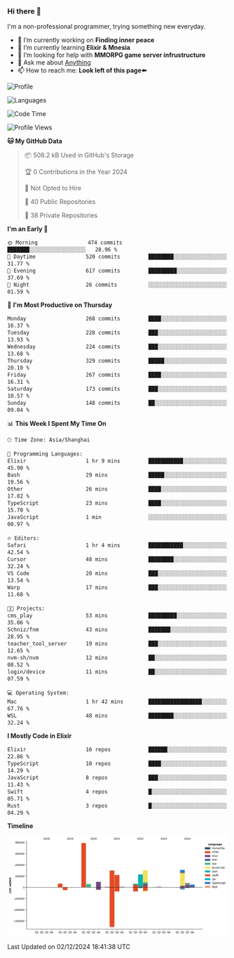 ### Hi there 👋

I'm a non-professional programmer, trying something new everyday.

<!--
**dyzdyz010/dyzdyz010** is a ✨ _special_ ✨ repository because its `README.md` (this file) appears on your GitHub profile.
-->

- 🔭 I’m currently working on **Finding inner peace**
- 🌱 I’m currently learning **Elixir & Mnesia**
- 🤔 I’m looking for help with **MMORPG game server infrustructure**
- 💬 Ask me about [Anything](https://github.com/dyzdyz010/dyzdyz010/issues)
- 📫 How to reach me: **Look left of this page⬅️**

<!-- - 👯 I’m looking to collaborate on
- 😄 Pronouns: ...
- ⚡ Fun fact: ...
 -->
 
![Profile](https://github-readme-stats.vercel.app/api?username=dyzdyz010&count_private=true&show_icons=true&theme=dracula)

![Languages](https://github-readme-stats.vercel.app/api/top-langs/?username=dyzdyz010&layout=compact&theme=dracula)

<!--START_SECTION:waka-->
![Code Time](http://img.shields.io/badge/Code%20Time-1%2C839%20hrs%2052%20mins-blue)

![Profile Views](http://img.shields.io/badge/Profile%20Views-2-blue)

**🐱 My GitHub Data** 

> 📦 508.2 kB Used in GitHub's Storage 
 > 
> 🏆 0 Contributions in the Year 2024
 > 
> 🚫 Not Opted to Hire
 > 
> 📜 40 Public Repositories 
 > 
> 🔑 38 Private Repositories 
 > 
**I'm an Early 🐤** 

```text
🌞 Morning                474 commits         ███████░░░░░░░░░░░░░░░░░░   28.96 % 
🌆 Daytime                520 commits         ████████░░░░░░░░░░░░░░░░░   31.77 % 
🌃 Evening                617 commits         █████████░░░░░░░░░░░░░░░░   37.69 % 
🌙 Night                  26 commits          ░░░░░░░░░░░░░░░░░░░░░░░░░   01.59 % 
```
📅 **I'm Most Productive on Thursday** 

```text
Monday                   268 commits         ████░░░░░░░░░░░░░░░░░░░░░   16.37 % 
Tuesday                  228 commits         ███░░░░░░░░░░░░░░░░░░░░░░   13.93 % 
Wednesday                224 commits         ███░░░░░░░░░░░░░░░░░░░░░░   13.68 % 
Thursday                 329 commits         █████░░░░░░░░░░░░░░░░░░░░   20.10 % 
Friday                   267 commits         ████░░░░░░░░░░░░░░░░░░░░░   16.31 % 
Saturday                 173 commits         ███░░░░░░░░░░░░░░░░░░░░░░   10.57 % 
Sunday                   148 commits         ██░░░░░░░░░░░░░░░░░░░░░░░   09.04 % 
```


📊 **This Week I Spent My Time On** 

```text
🕑︎ Time Zone: Asia/Shanghai

💬 Programming Languages: 
Elixir                   1 hr 9 mins         ███████████░░░░░░░░░░░░░░   45.90 % 
Bash                     29 mins             █████░░░░░░░░░░░░░░░░░░░░   19.56 % 
Other                    26 mins             ████░░░░░░░░░░░░░░░░░░░░░   17.82 % 
TypeScript               23 mins             ████░░░░░░░░░░░░░░░░░░░░░   15.70 % 
JavaScript               1 min               ░░░░░░░░░░░░░░░░░░░░░░░░░   00.97 % 

🔥 Editors: 
Safari                   1 hr 4 mins         ███████████░░░░░░░░░░░░░░   42.54 % 
Cursor                   48 mins             ████████░░░░░░░░░░░░░░░░░   32.24 % 
VS Code                  20 mins             ███░░░░░░░░░░░░░░░░░░░░░░   13.54 % 
Warp                     17 mins             ███░░░░░░░░░░░░░░░░░░░░░░   11.68 % 

🐱‍💻 Projects: 
cms_play                 53 mins             █████████░░░░░░░░░░░░░░░░   35.06 % 
Schniz/fnm               43 mins             ███████░░░░░░░░░░░░░░░░░░   28.95 % 
teacher_tool_server      19 mins             ███░░░░░░░░░░░░░░░░░░░░░░   12.65 % 
nvm-sh/nvm               12 mins             ██░░░░░░░░░░░░░░░░░░░░░░░   08.52 % 
login/device             11 mins             ██░░░░░░░░░░░░░░░░░░░░░░░   07.59 % 

💻 Operating System: 
Mac                      1 hr 42 mins        █████████████████░░░░░░░░   67.76 % 
WSL                      48 mins             ████████░░░░░░░░░░░░░░░░░   32.24 % 
```

**I Mostly Code in Elixir** 

```text
Elixir                   16 repos            ██████░░░░░░░░░░░░░░░░░░░   22.86 % 
TypeScript               10 repos            ████░░░░░░░░░░░░░░░░░░░░░   14.29 % 
JavaScript               8 repos             ███░░░░░░░░░░░░░░░░░░░░░░   11.43 % 
Swift                    4 repos             █░░░░░░░░░░░░░░░░░░░░░░░░   05.71 % 
Rust                     3 repos             █░░░░░░░░░░░░░░░░░░░░░░░░   04.29 % 
```



**Timeline**

![Lines of Code chart](https://raw.githubusercontent.com/dyzdyz010/dyzdyz010/master/assets/bar_graph.png)


 Last Updated on 02/12/2024 18:41:38 UTC
<!--END_SECTION:waka-->
